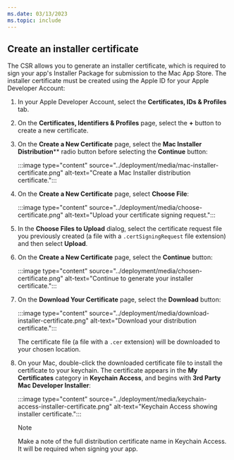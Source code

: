 ```yaml
---
ms.date: 03/13/2023
ms.topic: include
---
```


## Create an installer certificate

The CSR allows you to generate an installer certificate, which is required to sign your app's Installer Package for submission to the Mac App Store. The installer certificate must be created using the Apple ID for your Apple Developer Account:

1. In your Apple Developer Account, select the **Certificates, IDs & Profiles** tab.
1. On the **Certificates, Identifiers & Profiles** page, select the **+** button to create a new certificate.
1. On the **Create a New Certificate** page, select the **Mac Installer Distribution**** radio button before selecting the **Continue** button:

    :::image type="content" source="../deployment/media/mac-installer-certificate.png" alt-text="Create a Mac Installer distribution certificate.":::

1. On the **Create a New Certificate** page, select **Choose File**:

    :::image type="content" source="../deployment/media/choose-certificate.png" alt-text="Upload your certificate signing request.":::

1. In the **Choose Files to Upload** dialog, select the certificate request file you previously created (a file with a `.certSigningRequest` file extension) and then select **Upload**.
1. On the **Create a New Certificate** page, select the **Continue** button:

    :::image type="content" source="../deployment/media/chosen-certificate.png" alt-text="Continue to generate your installer certificate.":::

1. On the **Download Your Certificate** page, select the **Download** button:

    :::image type="content" source="../deployment/media/download-installer-certificate.png" alt-text="Download your distribution certificate.":::

    The certificate file (a file with a `.cer` extension) will be downloaded to your chosen location.

1. On your Mac, double-click the downloaded certificate file to install the certificate to your keychain. The certificate appears in the **My Certificates** category in **Keychain Access**, and begins with **3rd Party Mac Developer Installer**:

    :::image type="content" source="../deployment/media/keychain-access-installer-certificate.png" alt-text="Keychain Access showing installer certificate.":::

    > [!NOTE]
    > Make a note of the full distribution certificate name in Keychain Access. It will be required when signing your app.
